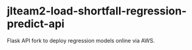 # jlteam2-load-shortfall-regression-predict-api
Flask API fork to deploy regression models online via AWS.

